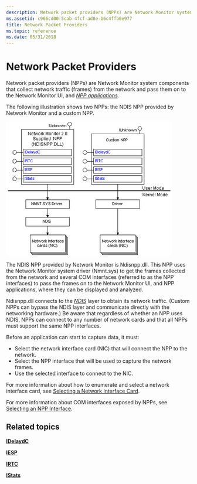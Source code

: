 ```yaml
---
description: Network packet providers (NPPs) are Network Monitor system components that collect network traffic (frames) from the network and pass them on to the Network Monitor UI, and NPP applications.
ms.assetid: c966cd00-5cab-4fcf-ad8e-b6c4ffb0e977
title: Network Packet Providers
ms.topic: reference
ms.date: 05/31/2018
---
```


# Network Packet Providers

Network packet providers (NPPs) are Network Monitor system components that collect network traffic (frames) from the network and pass them on to the Network Monitor UI, and [*NPP applications*](n.md).

The following illustration shows two NPPs: the NDIS NPP provided by Network Monitor and a custom NPP.

![ndis npp provided by network monitor and a custom npp](images/npp.png)

The NDIS NPP provided by Network Monitor is Ndisnpp.dll. This NPP uses the Network Monitor system driver (Nmnt.sys) to get the frames collected from the network and several COM interfaces (referred to as the NPP interfaces) to pass the frames on to the Network Monitor UI, and NPP applications, where they can be displayed and analyzed.

Ndisnpp.dll connects to the [*NDIS*](n.md) layer to obtain its network traffic. (Custom NPPs can bypass the NDIS layer and communicate directly with the networking hardware.) Be aware that regardless of whether an NPP uses NDIS, NPPs can connect to any number of network cards and that all NPPs must support the same NPP interfaces.

Before an application can start to capture data, it must:

-   Select the network interface card (NIC) that will connect the NPP to the network.
-   Select the NPP interface that will be used to capture the network frames.
-   Use the selected interface to connect to the NIC.

For more information about how to enumerate and select a network interface card, see [Selecting a Network Interface Card](selecting-a-network-interface-card.md).

For more information about COM interfaces exposed by NPPs, see [Selecting an NPP Interface](selecting-an-npp-interface.md).

## Related topics

<dl> <dt>

[**IDelaydC**](idelaydc.md)
</dt> <dt>

[**IESP**](iesp.md)
</dt> <dt>

[**IRTC**](irtc.md)
</dt> <dt>

[**IStats**](istats.md)
</dt> </dl>

 

 



